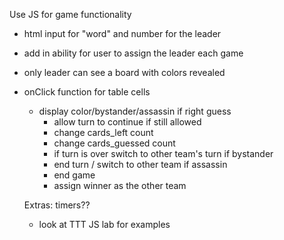 Use JS for game functionality

- html input for "word" and number for the leader

- add in ability for user to assign the leader each game

- only leader can see a board with colors revealed


- onClick function for table cells
    - display color/bystander/assassin
    if right guess
      - allow turn to continue if still allowed
      - change cards_left count
      - change cards_guessed count
      - if turn is over switch to other team's turn
    if bystander
      - end turn / switch to other team
    if assassin
      - end game
      - assign winner as the other team


  Extras: timers??

  - look at TTT JS lab for examples